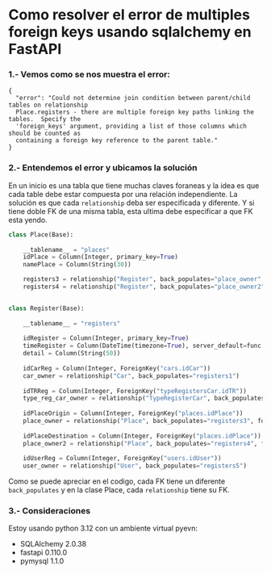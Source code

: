 # Como resolver el error de multiples foreign keys usando sqlalchemy en FastAPI

### 1.- Vemos como se nos muestra el error:

```http
{
  "error": "Could not determine join condition between parent/child tables on relationship 
  Place.registers - there are multiple foreign key paths linking the tables.  Specify the 
  'foreign_keys' argument, providing a list of those columns which should be counted as 
  containing a foreign key reference to the parent table."
}
```

### 2.- Entendemos el error y ubicamos la solución

En un inicio es una tabla que tiene muchas claves foraneas y la idea es que cada table debe estar compuesta por una relación independiente. La solución es que cada `relationship` deba ser especificada y diferente. Y si tiene doble FK de una misma tabla, esta ultima debe especificar a que FK esta yendo.

```python
class Place(Base):
    
    __tablename__ = "places"
    idPlace = Column(Integer, primary_key=True)
    namePlace = Column(String(30))

    registers3 = relationship("Register", back_populates="place_owner", foreign_keys="[Register.idPlaceOrigin]")
    registers4 = relationship("Register", back_populates="place_owner2", foreign_keys="[Register.idPlaceDestination]")


class Register(Base):
    
    __tablename__ = "registers"
    
    idRegister = Column(Integer, primary_key=True)
    timeRegister = Column(DateTime(timezone=True), server_default=func.now())
    detail = Column(String(50))
    
    idCarReg = Column(Integer, ForeignKey("cars.idCar"))     
    car_owner = relationship("Car", back_populates="registers1")
    
    idTRReg = Column(Integer, ForeignKey("typeRegistersCar.idTR"))    
    type_reg_car_owner = relationship("TypeRegisterCar", back_populates="registers2")
    
    idPlaceOrigin = Column(Integer, ForeignKey("places.idPlace"))        
    place_owner = relationship("Place", back_populates="registers3", foreign_keys=[idPlaceOrigin])
    
    idPlaceDestination = Column(Integer, ForeignKey("places.idPlace"))    
    place_owner2 = relationship("Place", back_populates="registers4", foreign_keys=[idPlaceDestination])
    
    idUserReg = Column(Integer, ForeignKey("users.idUser"))     
    user_owner = relationship("User", back_populates="registers5")

```

Como se puede apreciar en el codigo, cada FK tiene un diferente `back_populates` y en la clase Place, cada `relationship` tiene su FK.

### 3.- Consideraciones

Estoy usando python 3.12 con un ambiente virtual pyevn:
 - SQLAlchemy 2.0.38
 - fastapi 0.110.0
 - pymysql 1.1.0
